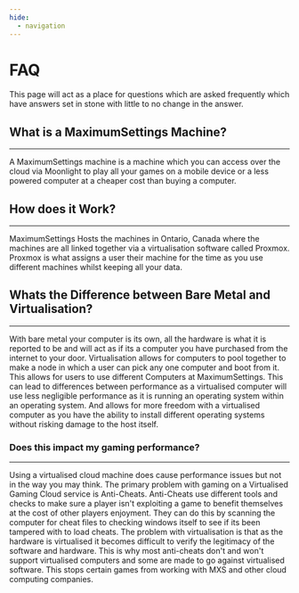 ```yaml
---
hide:
  - navigation
---
```

# FAQ
This page will act as a place for questions which are asked frequently which have answers set in stone with little to no change in the answer.

## What is a MaximumSettings Machine?
---
A MaximumSettings machine is a machine which you can access over the cloud via Moonlight to play all your games on a mobile device or a less powered computer at a cheaper cost than buying a computer.

## How does it Work?
---
MaximumSettings Hosts the machines in Ontario, Canada where the machines are all linked together via a virtualisation software called Proxmox. Proxmox is what assigns a user their machine for the time as you use different machines whilst keeping all your data.

## Whats the Difference between Bare Metal and Virtualisation?
---
With bare metal your computer is its own, all the hardware is what it is reported to be and will act as if its a computer you have purchased from the internet to your door. Virtualisation allows for computers to pool together to make a node in which a user can pick any one computer and boot from it. This allows for users to use different Computers at MaximumSettings. This can lead to differences between performance as a virtualised computer will use less negligible performance as it is running an operating system within an operating system. And allows for more freedom with a virtualised computer as you have the ability to install different operating systems without risking damage to the host itself.

### Does this impact my gaming performance?
---
Using a virtualised cloud machine does cause performance issues but not in the way you may think. The primary problem with gaming on a Virtualised Gaming Cloud service is Anti-Cheats. Anti-Cheats use different tools and checks to make sure a player isn't exploiting a game to benefit themselves at the cost of other players enjoyment. They can do this by scanning the computer for cheat files to checking windows itself to see if its been tampered with to load cheats. The problem with virtualisation is that as the hardware is virtualised it becomes difficult to verify the legitimacy of the software and hardware. This is why most anti-cheats don't and won't support virtualised computers and some are made to go against virtualised software. This stops certain games from working with MXS and other cloud computing companies.
